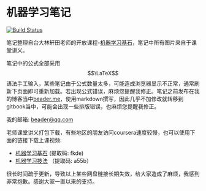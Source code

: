 # 机器学习笔记

[![Build Status](https://travis-ci.org/beader/mlnotebook.svg?branch=master)](https://travis-ci.org/beader/mlnotebook)

笔记整理自台大林轩田老师的开放课程-[机器学习基石](https://www.coursera.org/course/ntumlone)，笔记中所有图片来自于课堂讲义。

笔记中的公式全部采用$$\LaTeX$$语法手工输入，某些笔记由于公式数量太多，可能造成浏览器显示不正常，通常刷新下页面即可重新加载。若出现公式错误，麻烦您提醒我修正。笔记之前发布在我的博客当中[beader.me](http://beader.me)，使用markdown撰写，因此几乎不加修改就转移到gitbook当中，可能会出现一些排版错误，也麻烦您提醒我修正。

我的邮箱:
[beader@qq.com](mailto:beader@qq.com)

老师课堂讲义打包下载，有些地区的朋友访问coursera速度较慢，也可以使用下面的链接下载上课视频:

- [机器学习基石](https://pan.baidu.com/s/1jInYpvw) (提取码: fkde)
- [机器学习技法](http://yunpan.cn/cALhmAVuRPZjh) （提取码: a55b）

很长时间疏于更新，导致以上某些网盘链接长期失效，给大家造成了麻烦，我感到非常抱歉。感谢大家一直以来的支持。
